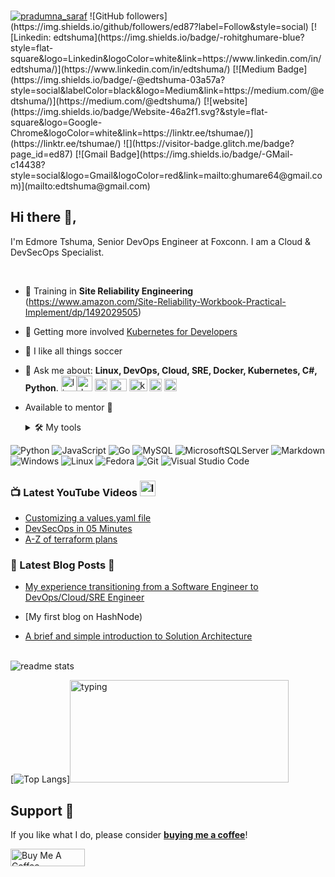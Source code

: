<div align="center">
<!-- <img src="https://github.com/AbbeyIT/AbbeyIT/blob/main/assets/DEVOPS.png" align="center" style="width: 100%" /> -->
</div> 
<br/>
<p align="left"> 
<a href="https://twitter.com/intent/follow?screen_name=@golide111" target="blank"><img src="https://img.shields.io/twitter/follow/golide111?logo=twitter&style=for-the-badge&color=1DA1F2" alt="pradumna_saraf"/></a>
 ![GitHub followers](https://img.shields.io/github/followers/ed87?label=Follow&style=social)
[![Linkedin: edtshuma](https://img.shields.io/badge/-rohitghumare-blue?style=flat-square&logo=Linkedin&logoColor=white&link=https://www.linkedin.com/in/edtshuma/)](https://www.linkedin.com/in/edtshuma/) 
[![Medium Badge](https://img.shields.io/badge/-@edtshuma-03a57a?style=social&labelColor=black&logo=Medium&link=https://medium.com/@edtshuma/)](https://medium.com/@edtshuma/) 
[![website](https://img.shields.io/badge/Website-46a2f1.svg?&style=flat-square&logo=Google-Chrome&logoColor=white&link=https://linktr.ee/tshumae/)](https://linktr.ee/tshumae/)
![](https://visitor-badge.glitch.me/badge?page_id=ed87)
[![Gmail Badge](https://img.shields.io/badge/-GMail-c14438?style=social&logo=Gmail&logoColor=red&link=mailto:ghumare64@gmail.com)](mailto:edtshuma@gmail.com)
</p>

## Hi there 👋,  
I'm Edmore Tshuma, Senior DevOps Engineer at Foxconn. I am a Cloud & DevSecOps Specialist.

<br />

<!-- LIST-ACTIVITIES:START -->

- 🔭 Training in **Site Reliability Engineering**  (https://www.amazon.com/Site-Reliability-Workbook-Practical-Implement/dp/1492029505)
- 👾 Getting more involved [Kubernetes for Developers](https://github.com/edithturn/CKAD-training)
- 🏀 I like all things soccer
- 💬 Ask me about:
**Linux, DevOps, Cloud, SRE, Docker, Kubernetes, C#, Python**.
<img src="https://img.icons8.com/color/96/000000/linux.png" alt="linux" width="25" height="25"/><img src="https://cdn1.iconfinder.com/data/icons/devops-cycle/256/devops_cycle_1_filled-512.png" alt="devops" width="25" height="25"/> <img src="https://www.aloudinthecloud.com/images/gcp_icon_cloud.png" alt="css3" width="20" height="20"/> <img src="https://img.favpng.com/14/23/25/clip-art-france-silicon-valley-docker-vector-graphics-png-favpng-Nb3e14EUwkNhJd86iPTT2wQ84.jpg" alt="html5" width="27" height="20"/> <img src="https://w1.pngwing.com/pngs/241/864/png-transparent-amazon-logo-kubernetes-software-deployment-cloud-computing-orchestration-computer-cluster-amazon-web-services-microsoft-azure.png" alt="k8" width="29" height="20"/> <img src="https://img.icons8.com/color/452/c-programming.png" alt="mysql" width="20" height="20"/> <img src="https://img.icons8.com/color/96/000000/python.png" alt="python" width="20" height="20"/> </p><p align="center">
- Available to mentor 🙇

  <details>
  <summary>🛠️ My tools</summary>
  <p align="center">
  
![Python](https://img.shields.io/badge/python-3670A0?style=for-the-badge&logo=python&logoColor=ffdd54)
![JavaScript](https://img.shields.io/badge/javascript-%23323330.svg?style=for-the-badge&logo=javascript&logoColor=%23F7DF1E)
![Go](https://img.shields.io/badge/Go-00ADD8?style=for-the-badge&logo=go&logoColor=white)
![MySQL](https://img.shields.io/badge/mysql-%2300f.svg?style=for-the-badge&logo=mysql&logoColor=white)
![MicrosoftSQLServer](https://img.shields.io/badge/Microsoft%20SQL%20Sever-CC2927?style=for-the-badge&logo=microsoft%20sql%20server&logoColor=white)
![Markdown](https://img.shields.io/badge/Markdown-000000?style=for-the-badge&logo=markdown&logoColor=white)
![Windows](https://img.shields.io/badge/Windows-0078D6?style=for-the-badge&logo=windows&logoColor=white)
![Linux](https://img.shields.io/badge/Linux-FCC624?style=for-the-badge&logo=linux&logoColor=black)
![Fedora](https://img.shields.io/badge/Fedora-294172?style=for-the-badge&logo=fedora&logoColor=white)
![Git](https://img.shields.io/badge/GIT-E44C30?style=for-the-badge&logo=git&logoColor=white)
![Visual Studio Code](https://img.shields.io/badge/Visual%20Studio%20Code-0078d7.svg?style=for-the-badge&logo=visual-studio-code&logoColor=white)

</p>
</details>
 
<!--LIST-YOUTUBE:START -->

### 📺 Latest YouTube Videos <img src="https://images.vexels.com/media/users/3/141532/isolated/preview/3a36614d8dde3aa7ee06398cb6dc80cb-icono-de-goma-de-youtube-by-vexels.png" alt="linux" width="25" height="25"/>

- [Customizing a values.yaml file](https://www.youtube.com/xxx)
- [DevSecOps in 05 Minutes](https://www.youtube.com/xxx)
- [A-Z of terraform plans](https://www.youtube.com/xxx)
 
 
 <!--LIST-YOUTUBE:END -->

<!--LIST-BLOGS:START -->

### 🌱 Latest Blog Posts :art:

<!-- BLOG-POST-LIST:START -->

- [My experience transitioning from a Software Engineer to DevOps/Cloud/SRE Engineer](https://dev.to/edithpuclla/my-experience-to-become-outreachy-intern-for-apache-airflow-48e6)

- [My first blog on HashNode)

- [A brief and simple introduction to Solution Architecture](https://medium.com/xxx)


<!--LIST-BLOGS:END -->
 
<!--HACKTOBERFEST START -->

<!--HACKTOBERFEST END -->


<br />

<img src = "https://github-readme-stats.vercel.app/api?username=ed87&&show_icons=true&theme=radical" alt="readme stats">

[![Top Langs](https://github-readme-stats.vercel.app/api/top-langs/?username=ed87&layout=compact&theme=merko)]<img height="164" width="350" alt="typing" src="https://i.pinimg.com/originals/a0/d5/81/a0d581666d26dd9c66bf8ed395cba948.gif">

  ## Support 🚀

If you like what I do, please consider **[buying me a coffee](https://www.buymeacoffee.com/edtshuma)**! 

<a href="https://www.buymeacoffee.com/edtshuma" target="_blank"><img src="https://cdn.buymeacoffee.com/buttons/default-orange.png" alt="Buy Me A Coffee" height="28" width="119"></a>
